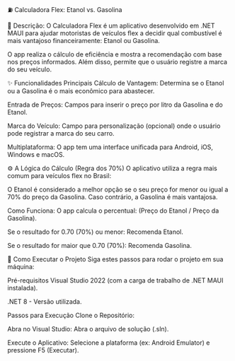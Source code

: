 ⛽ Calculadora Flex: Etanol vs. Gasolina

📝 Descrição:
O Calculadora Flex é um aplicativo desenvolvido em .NET MAUI para ajudar motoristas de veículos flex a decidir qual combustível é mais vantajoso financeiramente: Etanol ou Gasolina.

O app realiza o cálculo de eficiência e mostra a recomendação com base nos preços informados. Além disso, permite que o usuário registre a marca do seu veículo.

✨ Funcionalidades Principais
Cálculo de Vantagem: Determina se o Etanol ou a Gasolina é o mais econômico para abastecer.

Entrada de Preços: Campos para inserir o preço por litro da Gasolina e do Etanol.

Marca do Veículo: Campo para personalização (opcional) onde o usuário pode registrar a marca do seu carro.

Multiplataforma: O app tem uma interface unificada para Android, iOS, Windows e macOS.

⚙️ A Lógica do Cálculo (Regra dos 70%)
O aplicativo utiliza a regra mais comum para veículos flex no Brasil:

O Etanol é considerado a melhor opção se o seu preço for menor ou igual a 70% do preço da Gasolina. Caso contrário, a Gasolina é mais vantajosa.

Como Funciona:
O app calcula o percentual: (Preço do Etanol / Preço da Gasolina).

Se o resultado for 0.70 (70%) ou menor: Recomenda Etanol.

Se o resultado for maior que 0.70 (70%): Recomenda Gasolina.

🚀 Como Executar o Projeto
Siga estes passos para rodar o projeto em sua máquina:

Pré-requisitos
Visual Studio 2022 (com a carga de trabalho de .NET MAUI instalada).

.NET 8 - Versão utilizada.

Passos para Execução
Clone o Repositório:

Abra no Visual Studio: Abra o arquivo de solução (.sln).

Execute o Aplicativo: Selecione a plataforma (ex: Android Emulator) e pressione F5 (Executar).
